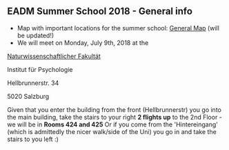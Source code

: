 ## EADM Summer School 2018 - General info

- Map with important locations for the summer school: [General Map](http://bit.ly/EADM_GeneralMap) (will be updated!)
- We will meet on Monday, July 9th, 2018 at the 

[Naturwissenschaftlicher Fakultät](https://maps.google.com/?cid=15547375031286409277)

Institut für Psychologie

Hellbrunnerstr. 34

5020 Salzburg

Given that you enter the building from the front (Hellbrunnerstr) you go into the main building, take the stairs to your right **2 flights up** to the 2nd Floor - we will be in **Rooms 424 and 425**
Or if you come from the 'Hintereingang' (which is admittedly the nicer walk/side of the Uni) you go in and take the stairs to you left :)
